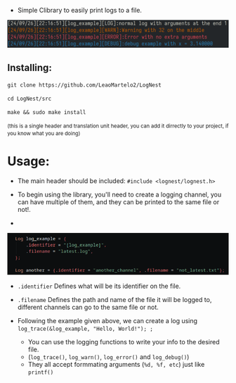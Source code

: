 
- Simple Clibrary to easily print logs to a file.

![image](images/example.png)

## Installing:

`git clone https://github.com/LeaoMartelo2/LogNest`

`cd LogNest/src`

`make && sudo make install` 

<small>(this is a single header and translation unit header, you can add it dirrectly to your project, if you know what you are doing)</small>

# Usage:
- The main header should be included: 
`#include <lognest/lognest.h>`

- To begin using the library, you'll need to create a logging channel, you can have multiple of them, and they can be printed to the same file or not!.
-
![image](images/usage.png)
 
  - `.identifier` Defines what will be its identifier on the file.
  - `.filename` Defines the path and name of the file it will be logged to, different channels can go to the same file or not.

	
- Following the example given above, we can create a log using
`log_trace(&log_example, "Hello, World!");
;`
	- You can use the logging functions to write your info to the desired file.
	- (`log_trace()`, `log_warn()`, `log_error()` and `log_debug()`)
	- They all accept formmating arguments (`%d, %f, etc`) just like `printf()`

